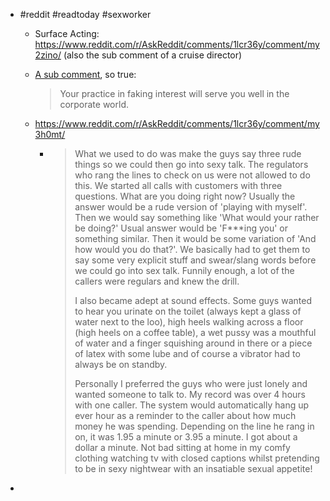 - #reddit #readtoday #sexworker
	- Surface Acting: https://www.reddit.com/r/AskReddit/comments/1lcr36y/comment/my2zino/ (also the sub comment of a cruise director)
	- [A sub comment](https://www.reddit.com/r/AskReddit/comments/1lcr36y/comment/my361vj/?utm_source=share&utm_medium=web3x&utm_name=web3xcss&utm_term=1&utm_content=share_button), so true:
	  
	  > Your practice in faking interest will serve you well in the corporate world.
	- https://www.reddit.com/r/AskReddit/comments/1lcr36y/comment/my3h0mt/
		- > What we used to do was make the guys say three rude things so we could then go into sexy talk. The regulators who rang the lines to check on us were not allowed to do this. We started all calls with customers with three questions. What are you doing right now? Usually the answer would be a rude version of 'playing with myself'. Then we would say something like 'What would your rather be doing?' Usual answer would be 'F***ing you' or something similar. Then it would be some variation of 'And how would you do that?'. We basically had to get them to say some very explicit stuff and swear/slang words before we could go into sex talk. Funnily enough, a lot of the callers were regulars and knew the drill.
		  >
		  > I also became adept at sound effects. Some guys wanted to hear you urinate on the toilet (always kept a glass of water next to the loo), high heels walking across a floor (high heels on a coffee table), a wet pussy was a mouthful of water and a finger squishing around in there or a piece of latex with some lube and of course a vibrator had to always be on standby.
		  >
		  > Personally I preferred the guys who were just lonely and wanted someone to talk to. My record was over 4 hours with one caller. The system would automatically hang up ever hour as a reminder to the caller about how much money he was spending. Depending on the line he rang in on, it was 1.95 a minute or 3.95 a minute. I got about a dollar a minute. Not bad sitting at home in my comfy clothing watching tv with closed captions whilst pretending to be in sexy nightwear with an insatiable sexual appetite!
-